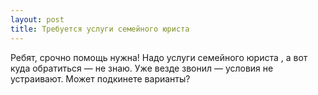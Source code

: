 ```yaml
---
layout: post 
title: Требуется услуги семейного юриста  
--- 
```

Ребят, срочно помощь нужна! Надо услуги семейного юриста , а вот куда обратиться — не знаю. Уже везде звонил — условия не устраивают. Может подкинете варианты?